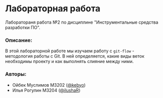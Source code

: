 # Лабораторная работа 
Лаборатораня работа №2 по дисциплине "Инструментальные средства разработки ПО".

### Описание:
В этой лабораторной работе мы изучаем работу с `git-flow` - методология работы с Git.
В ней определяется, какие виды веток необходимы проекту и как выполнять слияние между ними.

### Авторы: 
* Ойбек Муслимов М3202 ([@kebyo](https://github.com/kebyo))
* Илья Рогулин М3204 ([@ilushaR](https://github.com/ilushaR))


